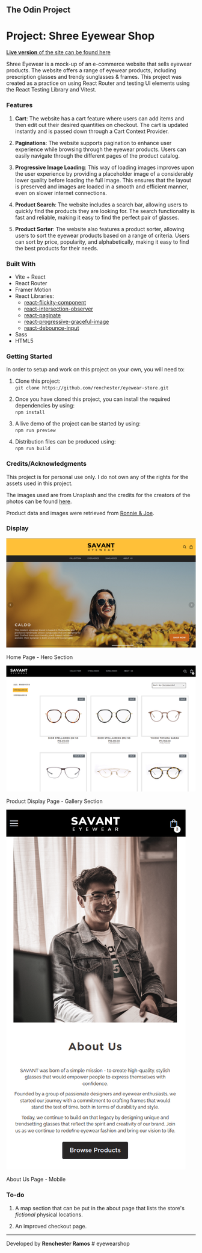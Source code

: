 ## The Odin Project

# Project: Shree Eyewear Shop

[**Live version** of the site can be found here](https://Shree-eyewear.vercel.app//)

Shree Eyewear is a mock-up of an e-commerce website that sells eyewear products. The website offers a range of eyewear products, including prescription glasses and trendy sunglasses & frames. This project was created as a practice on using React Router and testing UI elements using the React Testing Library and Vitest.

### Features

1. **Cart**: The website has a cart feature where users can add items and then edit out their desired quantities on checkout. The cart is updated instantly and is passed down through a Cart Context Provider.

2. **Paginations**: The website supports pagination to enhance user experience while browsing through the eyewear products. Users can easily navigate through the different pages of the product catalog.

3. **Progressive Image Loading**: This way of loading images improves upon the user experience by providing a placeholder image of a considerably lower quality before loading the full image. This ensures that the layout is preserved and images are loaded in a smooth and efficient manner, even on slower internet connections.

4. **Product Search**: The website includes a search bar, allowing users to quickly find the products they are looking for. The search functionality is fast and reliable, making it easy to find the perfect pair of glasses.

5. **Product Sorter**: The website also features a product sorter, allowing users to sort the eyewear products based on a range of criteria. Users can sort by price, popularity, and alphabetically, making it easy to find the best products for their needs.

### Built With

- Vite + React
- React Router
- Framer Motion
- React Libraries:
  - [react-flickity-component](https://www.npmjs.com/package/react-flickity-component)
  - [react-intersection-observer](https://www.npmjs.com/package/react-intersection-observer)
  - [react-paginate](https://www.npmjs.com/package/react-paginate)
  - [react-progressive-graceful-image](https://www.npmjs.com/package/react-progressive-graceful-image)
  - [react-debounce-input](https://www.npmjs.com/package/react-debounce-input)
- Sass
- HTML5

### Getting Started

In order to setup and work on this project on your own, you will need to:

1. Clone this project:  
   `git clone https://github.com/renchester/eyewear-store.git`

2. Once you have cloned this project, you can install the required dependencies by using:  
   `npm install`

3. A live demo of the project can be started by using:  
   `npm run preview`

4. Distribution files can be produced using:  
   `npm run build`

### Credits/Acknowledgments

This project is for personal use only. I do not own any of the rights for the assets used in this project.

The images used are from Unsplash and the credits for the creators of the photos can be found [here](https://github.com/renchester/eyewear-shop/blob/main/credits.md).

Product data and images were retrieved from [Ronnie & Joe](https://ronnieandjoe.com/).

### Display

![Hero Section](img/hero-view.png)

Home Page - Hero Section

![Product Gallery View](img/product-gallery-view.png)

Product Display Page - Gallery Section

![About us Section on Mobile](img/about-us-mobile.png)

About Us Page - Mobile

### To-do

1. A map section that can be put in the about page that lists the store's _fictional_ physical locations.

2. An improved checkout page.

---

Developed by **Renchester Ramos**
#   e y e w e a r s h o p 
 
 
